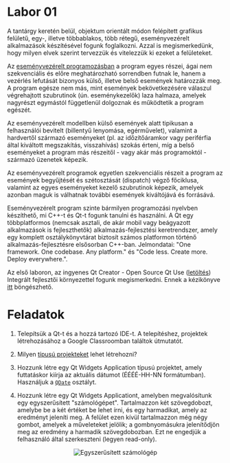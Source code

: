 # Labor 01

A tantárgy keretén belül, objektum orientált módon felépített grafikus felületű, egy-, illetve többablakos, több rétegű, eseményvezérelt alkalmazások készítésével fogunk foglalkozni. Azzal is megismerkedünk, hogy milyen elvek szerint tervezzük és vitelezzük ki ezeket a felületeket.

Az [eseményvezérelt programozásban](https://wiki.prog.hu/wiki/Eseményvezérelt_programozás) a program egyes részei, ágai nem szekvenciális és előre meghatározható sorrendben futnak le, hanem a vezérlés lefutását bizonyos külső, illetve belső események határozzák meg. A program egésze nem más, mint események bekövetkezésére válaszul végrehajtott szubrutinok (ún. eseménykezelők) laza halmaza, amelyek nagyrészt egymástól függetlenül dolgoznak és működtetik a program egészét.

Az eseményvezérelt modellben külső események alatt tipikusan a felhasználói bevitelt (billentyű lenyomása, egérművelet), valamint a hardvertől származó eseményeket (pl. az időzítőáramkor vagy periférfia által kiváltott megszakítás, visszahívás) szokás érteni, míg a belső eseményeket a program más részeitől - vagy akár más programoktól - származó üzenetek képezik.

Az eseményvezérelt programok egyetlen szekvenciális részeit a program az események begyűjtését és szétosztását (dispatch) végző főciklusa, valamint az egyes eseményeket kezelő szubrutinok képezik, amelyek azonban maguk is válhatnak további események kiváltójává és forrásává.

Eseményvezérelt program szinte bármilyen programozási nyelvben készíthető, mi C++-t és Qt-t fogunk tanulni és használni. A Qt egy többplatformos (nemcsak asztali, de akár mobil vagy beágyazott alkalmazások is fejleszthetők) alkalmazás-fejlesztési keretrendszer, amely egy komplett osztálykönyvtárat biztosít számos platformon történő alkalmazás-fejlesztésre elsősorban C++-ban. Jelmondatai: "One framework. One codebase. Any platform." és "Code less. Create more. Deploy everywhere.".

Az első laboron, az ingyenes Qt Creator - Open Source Qt Use ([letöltés](https://www.qt.io/download-open-source)) Integrált fejlesztői környezettel fogunk megismerkedni. Ennek a kézikönyve [itt](https://doc.qt.io/qtcreator/index.html) böngészhető.

# Feladatok

1. Telepítsük a Qt-t és a hozzá tartozó IDE-t. A telepítéshez, projektek létrehozásához a Google Classroomban találtok útmutatót.

2. Milyen [típusú projekteket](https://doc.qt.io/qtcreator/creator-project-creating.html) lehet létrehozni?

3. Hozzunk létre egy Qt Widgets Application típusú projektet, amely futtatáskor kiírja az aktuális dátumot (ÉÉÉÉ-HH-NN formátumban). Használjuk a [`QDate`](https://doc.qt.io/qt-6/qdatetime.html) osztályt.

4. Hozzunk létre egy Qt Widgets Applicationt, amelyben megvalósítunk egy egyszerűsített "számológépet". Tartalmazzon két szövegdobozt, amelybe be a két értéket be lehet írni, és egy harmadikat, amely az eredményt jeleníti meg. A felület ezen kívül tartalmazzon még négy gombot, amelyek a műveleteket jelölik; a gombnyomásukra jelenítődjön meg az eredmény a harmadik szövegdobozban. Ezt ne engedjük a felhasználó által szerkeszteni (legyen read-only).

<p align="center">
  <img src="https://i.imgur.com/DQinS7Z.png" alt="Egyszerűsített számológép"/>
</p>
